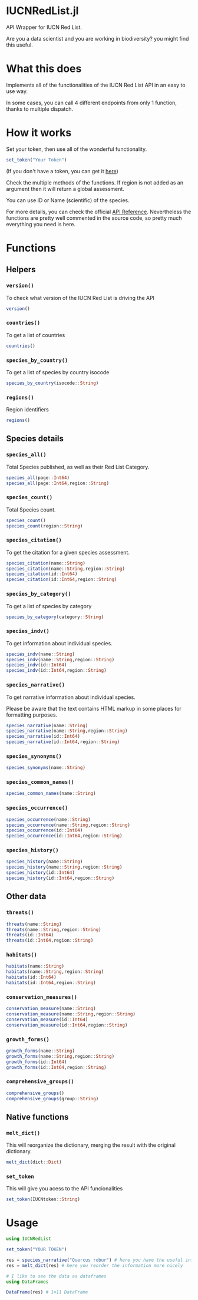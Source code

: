 # IUCNRedList.jl
API Wrapper for IUCN Red List. 

Are you a data scientist and you are working in biodiversity? you might find this useful.

# What this does

Implements all of the functionalities of the IUCN Red List API in an easy to use way.

In some cases, you can call 4 different endpoints from only 1 function, thanks to multiple dispatch.

# How it works

Set your token, then use all of the wonderful functionality.

```julia
set_token("Your Token")
```

(If you don't have a token, you can get it [here](https://apiv3.iucnredlist.org/api/v3/token))

Check the multiple methods of the functions. If region is not added as an argument then it will return a global assessment.

You can use ID or Name (scientific) of the species.

For more details, you can check the official [API Reference](https://apiv3.iucnredlist.org/api/v3/docs). Nevertheless the functions are pretty well commented in the source code, so pretty much everything you need is here.

# Functions

## Helpers

### `version()`

To check what version of the IUCN Red List is driving the API

```julia
version()
```

### `countries()`

To get a list of countries

```julia
countries()
```

### `species_by_country()`

To get a list of species by country isocode

```julia
species_by_country(isocode::String)
```

### `regions()`

Region identifiers

```julia
regions()
```

## Species details

### `species_all()`

Total Species published, as well as their Red List Category.

```julia
species_all(page::Int64)
species_all(page::Int64,region::String)
```

### `species_count()`

Total Species count.

```julia
species_count()
species_count(region::String)
```

### `species_citation()`

To get the citation for a given species assessment.

```julia
species_citation(name::String)
species_citation(name::String,region::String)
species_citation(id::Int64)
species_citation(id::Int64,region::String)
```

### `species_by_category()`

To get a list of species by category

```julia
species_by_category(category::String)
```

### `species_indv()`

To get information about individual species.

```julia
species_indv(name::String)
species_indv(name::String,region::String)
species_indv(id::Int64)
species_indv(id::Int64,region::String)
```

### `species_narrative()`

To get narrative information about individual species.

Please be aware that the text contains HTML markup in some places for formatting purposes.

```julia
species_narrative(name::String)
species_narrative(name::String,region::String)
species_narrative(id::Int64)
species_narrative(id::Int64,region::String)
```

### `species_synonyms()`

```julia
species_synonyms(name::String)
```

### `species_common_names()`

```julia
species_common_names(name::String)
```

### `species_occurrence()`

```julia
species_occurrence(name::String)
species_occurrence(name::String,region::String)
species_occurrence(id::Int64)
species_occurrence(id::Int64,region::String)
```

### `species_history()`

```julia
species_history(name::String)
species_history(name::String,region::String)
species_history(id::Int64)
species_history(id::Int64,region::String)
```

## Other data

### `threats()`

```julia
threats(name::String)
threats(name::String,region::String)
threats(id::Int64)
threats(id::Int64,region::String)
```

### `habitats()`

```julia
habitats(name::String)
habitats(name::String,region::String)
habitats(id::Int64)
habitats(id::Int64,region::String)
```

### `conservation_measures()`

```julia
conservation_measure(name::String)
conservation_measure(name::String,region::String)
conservation_measure(id::Int64)
conservation_measure(id::Int64,region::String)
```

### `growth_forms()`

```julia
growth_forms(name::String)
growth_forms(name::String,region::String)
growth_forms(id::Int64)
growth_forms(id::Int64,region::String)
```

### `comprehensive_groups()`

```julia
comprehensive_groups()
comprehensive_groups(group::String)
```

## Native functions

### `melt_dict()`

This will reorganize the dictionary, merging the result with the original dictionary. 

```julia
melt_dict(dict::Dict)
```

### `set_token`

This will give you acess to the API funcionalities

```julia
set_token(IUCNtoken::String)
```

# Usage

```julia
using IUCNRedList

set_token("YOUR TOKEN")

res = species_narrative("Quercus robur") # here you have the useful information
res = melt_dict(res) # here you reorder the information more nicely

# I like to see the data as dataframes 
using DataFrames

DataFrame(res) # 1×11 DataFrame
```

